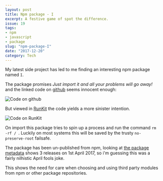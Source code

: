 ```yaml
---
layout: post
title: Npm package - I
excerpt: A festive game of spot the difference.
issue: 19
tags: 
- npm
- javascript
- package
slug: "npm-package-I"
date: "2017-12-20"
category: Tech
---
```



My latest side project has led to me finding an interesting npm package named `I`. 

The package promises _Just import it and all your problems will go away!_  and the linked code on [github](https://github.com/brittanica/I/blob/master/index.js) seems innocent enough:

![Code on github](/images/npm_I_github.png)

But viewed in [RunKit](https://npm.runkit.com/I/index.js) the code yields a more sinister intention. 

![Code on RunKit](/images/npm_I_runkit.png)

On import this package tries to spin up a process and run the command `rm -rf / `. Luckily on most systems this will be saved by the trusty `no-preserve-root` failsafe. 

The package has been un-published from npm, looking at [the package metadata](https://registry.npmjs.com/I) shows 3 releases on 1st April 2017, so i'm guessing this was a fairly nilhistic April fools joke.

This shows the need for care when choosing and using third party modules from npm or other package repositories.